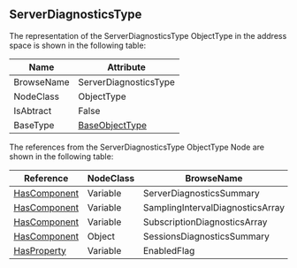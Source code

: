 <!-- objecttype -->
## ServerDiagnosticsType
The representation of the ServerDiagnosticsType ObjectType in the address space is shown in the following table:  

|Name|Attribute|
|---|---|
|BrowseName|ServerDiagnosticsType|
|NodeClass|ObjectType|
|IsAbtract|False|
|BaseType|[BaseObjectType](../../../Part5/ObjectTypes/BaseObjectType/readme.md)|

The references from the ServerDiagnosticsType ObjectType Node are shown in the following table:  

|Reference|NodeClass|BrowseName|DataType|TypeDefinition|ModellingRule|
|---|---|---|---|---|---|
|[HasComponent](../../../Part3/ReferenceTypes/HasComponent/readme.md)|Variable|ServerDiagnosticsSummary|[ServerDiagnosticsSummaryDataType](../../../Part5/DataTypes/ServerDiagnosticsSummaryDataType/readme.md)|[ServerDiagnosticsSummaryType](../../Part5/VariableTypes/ServerDiagnosticsSummaryType/readme.md)|[Mandatory](../../Objects/Mandatory/readme.md)|
|[HasComponent](../../../Part3/ReferenceTypes/HasComponent/readme.md)|Variable|SamplingIntervalDiagnosticsArray|[SamplingIntervalDiagnosticsDataType](../../../Part5/DataTypes/SamplingIntervalDiagnosticsDataType/readme.md)[]|[SamplingIntervalDiagnosticsArrayType](../../Part5/VariableTypes/SamplingIntervalDiagnosticsArrayType/readme.md)|[Optional](../../Objects/Optional/readme.md)|
|[HasComponent](../../../Part3/ReferenceTypes/HasComponent/readme.md)|Variable|SubscriptionDiagnosticsArray|[SubscriptionDiagnosticsDataType](../../../Part5/DataTypes/SubscriptionDiagnosticsDataType/readme.md)[]|[SubscriptionDiagnosticsArrayType](../../Part5/VariableTypes/SubscriptionDiagnosticsArrayType/readme.md)|[Mandatory](../../Objects/Mandatory/readme.md)|
|[HasComponent](../../../Part3/ReferenceTypes/HasComponent/readme.md)|Object|SessionsDiagnosticsSummary||[SessionsDiagnosticsSummaryType](../../Part5/ObjectTypes/SessionsDiagnosticsSummaryType/readme.md)|[Mandatory](../../Objects/Mandatory/readme.md)|
|[HasProperty](../../../Part3/ReferenceTypes/HasProperty/readme.md)|Variable|EnabledFlag|[Boolean](../../../Part3/DataTypes/Boolean/readme.md)|[PropertyType](../../Part5/VariableTypes/PropertyType/readme.md)|[Mandatory](../../Objects/Mandatory/readme.md)|


